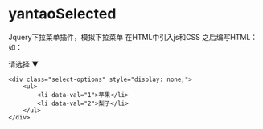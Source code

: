 # yantaoSelected
Jquery下拉菜单插件，模拟下拉菜单
在HTML中引入js和CSS
之后编写HTML：如：
<div id="yantao-selected">
    <div class="select-title-info">
        <span class="text">请选择</span>
        <span class="icon f_right">▼</span>
    </div>

    <div class="select-options" style="display: none;">
        <ul>
            <li data-val="1">苹果</li>
            <li data-val="2">梨子</li>
        </ul>
    </div>
</div>
